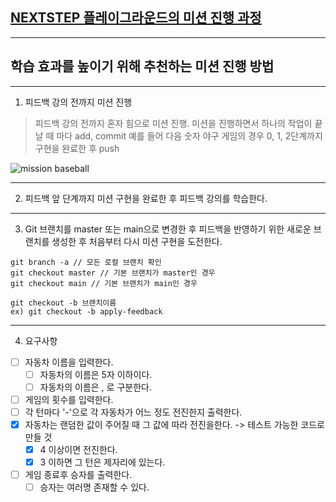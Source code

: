 ## [NEXTSTEP 플레이그라운드의 미션 진행 과정](https://github.com/next-step/nextstep-docs/blob/master/playground/README.md)

---
## 학습 효과를 높이기 위해 추천하는 미션 진행 방법

---
1. 피드백 강의 전까지 미션 진행 
> 피드백 강의 전까지 혼자 힘으로 미션 진행. 미션을 진행하면서 하나의 작업이 끝날 때 마다 add, commit
> 예를 들어 다음 숫자 야구 게임의 경우 0, 1, 2단계까지 구현을 완료한 후 push

![mission baseball](https://raw.githubusercontent.com/next-step/nextstep-docs/master/playground/images/mission_baseball.png)

---
2. 피드백 앞 단계까지 미션 구현을 완료한 후 피드백 강의를 학습한다.

---
3. Git 브랜치를 master 또는 main으로 변경한 후 피드백을 반영하기 위한 새로운 브랜치를 생성한 후 처음부터 다시 미션 구현을 도전한다.

```
git branch -a // 모든 로컬 브랜치 확인
git checkout master // 기본 브랜치가 master인 경우
git checkout main // 기본 브랜치가 main인 경우

git checkout -b 브랜치이름
ex) git checkout -b apply-feedback
```

---
4. 요구사항
- [ ] 자동차 이름을 입력한다.
  - [ ] 자동차의 이름은 5자 이하이다.
  - [ ] 자동차의 이름은 , 로 구분한다.
- [ ] 게임의 횟수를 입력한다.
- [ ] 각 턴마다 '-'으로 각 자동차가 어느 정도 전진한지 출력한다.
- [x] 자동차는 랜덤한 값이 주어질 때 그 값에 따라 전진을한다. -> 테스트 가능한 코드로 만들 것 
  - [x] 4 이상이면 전진한다. 
  - [x] 3 이하면 그 턴은 제자리에 있는다.
- [ ] 게임 종료후 승자를 출력한다.
  - [ ] 승자는 여러명 존재할 수 있다. 